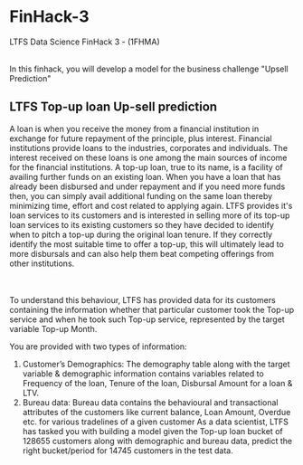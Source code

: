 # FinHack-3
LTFS Data Science FinHack 3 - (1FHMA) 

<br> In this finhack, you will develop a model for the business challenge "Upsell Prediction"</br>
<h2> LTFS Top-up loan Up-sell prediction </h2>
A loan is when you receive the money from a financial institution in exchange for future repayment of the principle, plus interest. Financial institutions provide loans to the industries, corporates and individuals. The interest received on these loans is one among the main sources of income for the financial institutions.
A top-up loan, true to its name, is a facility of availing further funds on an existing loan. When you have a loan that has already been disbursed and under repayment and if you need more funds then, you can simply avail additional funding on the same loan thereby minimizing time, effort and cost related to applying again.
LTFS provides it's loan services to its customers and is interested in selling more of its top-up loan services to its existing customers so they have decided to identify when to pitch a top-up during the original loan tenure.
If they correctly identify the most suitable time to offer a top-up, this will ultimately lead to more disbursals and can also help them beat competing offerings from other institutions.

<br> </br>
To understand this behaviour, LTFS has provided data for its customers containing the information whether that particular customer took the Top-up service and when he took such Top-up service, represented by the target variable Top-up Month.

You are provided with two types of information: 

1. Customer’s Demographics: The demography table along with the target variable & demographic information contains variables related to Frequency of the loan, Tenure of the loan, Disbursal Amount for a loan & LTV.
2. Bureau data:  Bureau data contains the behavioural and transactional attributes of the customers like current balance, Loan Amount, Overdue etc. for various tradelines of a given customer
As a data scientist, LTFS  has tasked you with building a model given the Top-up loan bucket of 128655 customers along with demographic and bureau data, predict the right bucket/period for 14745 customers in the test data.











